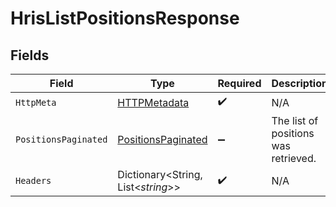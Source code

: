 # HrisListPositionsResponse


## Fields

| Field                                                               | Type                                                                | Required                                                            | Description                                                         |
| ------------------------------------------------------------------- | ------------------------------------------------------------------- | ------------------------------------------------------------------- | ------------------------------------------------------------------- |
| `HttpMeta`                                                          | [HTTPMetadata](../../Models/Components/HTTPMetadata.md)             | :heavy_check_mark:                                                  | N/A                                                                 |
| `PositionsPaginated`                                                | [PositionsPaginated](../../Models/Components/PositionsPaginated.md) | :heavy_minus_sign:                                                  | The list of positions was retrieved.                                |
| `Headers`                                                           | Dictionary<String, List<*string*>>                                  | :heavy_check_mark:                                                  | N/A                                                                 |